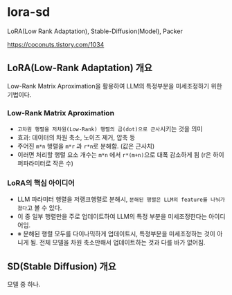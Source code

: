 # lora-sd
LoRA(Low Rank Adaptation), Stable-Diffusion(Model), Packer

https://coconuts.tistory.com/1034

## LoRA(Low-Rank Adaptation) 개요

Low-Rank Matrix Aproximation을 활용하여 LLM의 특정부분을 미세조정하기 위한 기법이다.

### Low-Rank Matrix Aproximation

- `고차원 행렬을 저차원(Low-Rank) 행렬의 곱(dot)으로 근사`시키는 것을 의미
- 효과: 데이터의 차원 축소, 노이즈 제거, 압축 등
- 주어진 `m*n` 행렬을  `m*r` 과 `r*n`로 분해함. (값은 근사치)
- 이러면 처리할 행렬 요소 개수는 `m*n` 에서 `r*(m+n)`으로 대폭 감소하게 됨 (r은 하이퍼파라미터로 작은 수)

### LoRA의 핵심 아이디어

- LLM 파라미터 행렬을 저랭크행렬로 분해시, `분해된 행렬은 LLM의 feature를 나눠가졌다`고 볼 수 있다.
- 이 중 일부 행렬만을 주로 업데이트하여 LLM의 특정 부분을 미세조정한다는 아이디어임.
- ※ 분해된 행렬 모두를 다이나믹하게 업데이트시, 특정부분을 미세조정하는 것이 아니게 됨. 전체 모델을 차원 축소만해서 업데이트하는 것과 다를 바가 없어짐.

<!-- LoRA는 LLM의 가중치 행렬을 저랭크 행렬로 분해 후, 분해된 행렬들을 대상으로 학습하고 업데이트 한다. 이 때  -->

<!-- 기존 모델 파라미터 값은 유지하면서, `분해된 두 행렬을 대상으로 학습(업데이트)`한다.
기존 파라미터 값은 업데이트 된 두 행렬의 곱에 따라 `미세한 근사치 수준으로만 변경`된다.
이에 따라 미세 조정이 구현된다. -->

## SD(Stable Diffusion) 개요

모델 중 하나.


